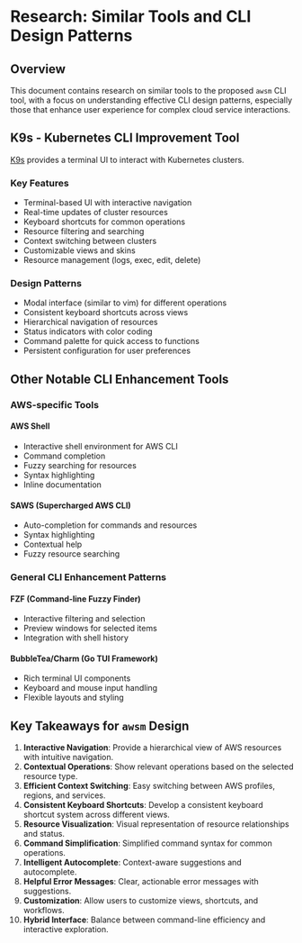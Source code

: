 # Research: Similar Tools and CLI Design Patterns

## Overview
This document contains research on similar tools to the proposed `awsm` CLI tool, with a focus on understanding effective CLI design patterns, especially those that enhance user experience for complex cloud service interactions.

## K9s - Kubernetes CLI Improvement Tool
[K9s](https://github.com/derailed/k9s) provides a terminal UI to interact with Kubernetes clusters.

### Key Features
- Terminal-based UI with interactive navigation
- Real-time updates of cluster resources
- Keyboard shortcuts for common operations
- Resource filtering and searching
- Context switching between clusters
- Customizable views and skins
- Resource management (logs, exec, edit, delete)

### Design Patterns
- Modal interface (similar to vim) for different operations
- Consistent keyboard shortcuts across views
- Hierarchical navigation of resources
- Status indicators with color coding
- Command palette for quick access to functions
- Persistent configuration for user preferences

## Other Notable CLI Enhancement Tools

### AWS-specific Tools

#### AWS Shell
- Interactive shell environment for AWS CLI
- Command completion
- Fuzzy searching for resources
- Syntax highlighting
- Inline documentation

#### SAWS (Supercharged AWS CLI)
- Auto-completion for commands and resources
- Syntax highlighting
- Contextual help
- Fuzzy resource searching

### General CLI Enhancement Patterns

#### FZF (Command-line Fuzzy Finder)
- Interactive filtering and selection
- Preview windows for selected items
- Integration with shell history

#### BubbleTea/Charm (Go TUI Framework)
- Rich terminal UI components
- Keyboard and mouse input handling
- Flexible layouts and styling

## Key Takeaways for `awsm` Design

1. **Interactive Navigation**: Provide a hierarchical view of AWS resources with intuitive navigation.
2. **Contextual Operations**: Show relevant operations based on the selected resource type.
3. **Efficient Context Switching**: Easy switching between AWS profiles, regions, and services.
4. **Consistent Keyboard Shortcuts**: Develop a consistent keyboard shortcut system across different views.
5. **Resource Visualization**: Visual representation of resource relationships and status.
6. **Command Simplification**: Simplified command syntax for common operations.
7. **Intelligent Autocomplete**: Context-aware suggestions and autocomplete.
8. **Helpful Error Messages**: Clear, actionable error messages with suggestions.
9. **Customization**: Allow users to customize views, shortcuts, and workflows.
10. **Hybrid Interface**: Balance between command-line efficiency and interactive exploration.